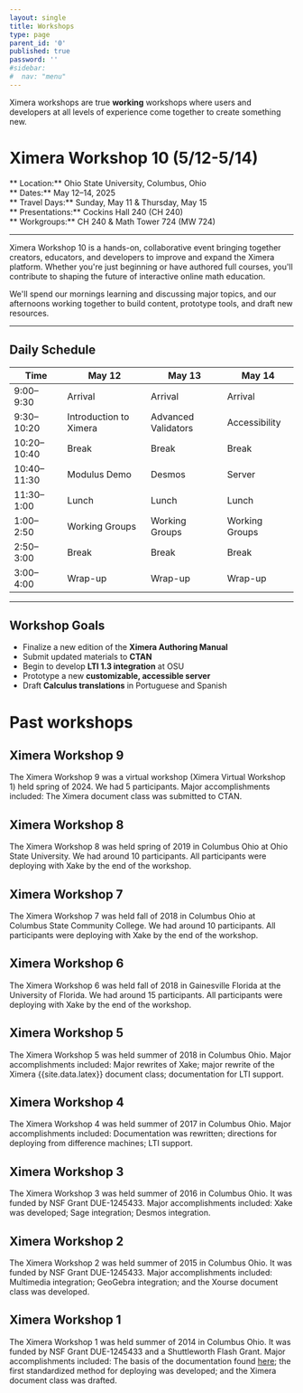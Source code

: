 ```yaml
---
layout: single
title: Workshops
type: page
parent_id: '0'
published: true
password: ''
#sidebar:
#  nav: "menu"
---
```


Ximera workshops are true **working** workshops where users and
developers at all levels of experience come together to create
something new.

# Ximera Workshop 10 (5/12-5/14)

** Location:** Ohio State University, Columbus, Ohio  
** Dates:** May 12–14, 2025  
** Travel Days:** Sunday, May 11 & Thursday, May 15  
** Presentations:** Cockins Hall 240 (CH 240)  
** Workgroups:** CH 240 & Math Tower 724 (MW 724)

---

Ximera Workshop 10 is a hands-on, collaborative event bringing together creators, educators, and developers to improve and expand the Ximera platform. Whether you're just beginning or have authored full courses, you'll contribute to shaping the future of interactive online math education.

We'll spend our mornings learning and discussing major topics, and our afternoons working together to build content, prototype tools, and draft new resources.

---

## Daily Schedule

| Time        | May 12          |  May 13     | May 14   |
| ----------- | ----------------------- | ------------------- | ------------------- |
| 9:00–9:30   | Arrival                 | Arrival              | Arrival              |
| 9:30–10:20  | Introduction to Ximera | Advanced Validators           | Accessibility        |
| 10:20–10:40 | Break                   | Break                | Break                |
| 10:40–11:30 | Modulus Demo           | Desmos               | Server               |
| 11:30–1:00  | Lunch                   | Lunch                | Lunch                |
| 1:00–2:50   | Working Groups          | Working Groups       | Working Groups       |
| 2:50–3:00   | Break                   | Break                | Break                |
| 3:00–4:00   | Wrap-up                 | Wrap-up              | Wrap-up              |

---

## Workshop Goals

- Finalize a new edition of the **Ximera Authoring Manual**
- Submit updated materials to **CTAN**
- Begin to develop **LTI 1.3 integration** at OSU
- Prototype a new **customizable, accessible server**
- Draft **Calculus translations** in Portuguese and Spanish
<!-- # Ximera Workshop 10 (5/12-5/14)


Come discover how Ximera is revolutionizing online education at the 10th Ximera Workshop (XWX), May 12-14 2025. XWX will be held in Columbus, Ohio at Ohio State University's main campus. 


Whether you’re an experienced Ximera creator or just starting out, you’ll get hands-on experience using LaTeX, GitHub, and the Ximera platform to build truly engaging and interactive lessons and assessments.
 
 
We’ll explore new features, discuss emerging best practices, and tackle real-world challenges through hackathon sessions and collaborative content building. You’ll learn how to analyze student data effectively, incorporate multimedia seamlessly, and create custom question types that elevate online learning for every student. Join a vibrant community of educators, developers, and innovators determined to make course design easier, smarter, and more impactful than ever. With expert-led sessions, practical demos, and plenty of time to collaborate, XW10 promises to be the most dynamic Ximera event yet—don’t miss it!


The basic format of the conference will consist of talks by researchers and developers in the mornings, with the afternoons open for working. We'll reserve Sunday May 11th and Thursday May 15th as travel days. 


 We look forward to seeing you at XW10! -->

# Past workshops


## Ximera Workshop 9



The Ximera Workshop 9 was a virtual workshop (Ximera Virtual Workshop 1) held spring of 2024. We had 5 participants.  Major
accomplishments included: The Ximera document class was submitted to CTAN.








## Ximera Workshop 8



The Ximera Workshop 8 was held spring of 2019 in Columbus Ohio at Ohio State University. We had around 10 participants. All participants were deploying with Xake
by the end of the workshop.



## Ximera Workshop 7



The Ximera Workshop 7 was held fall of 2018 in Columbus Ohio at Columbus State Community College. We had around 10 participants. All participants were deploying with Xake
by the end of the workshop.


## Ximera Workshop 6


The Ximera Workshop 6 was held fall of 2018 in Gainesville Florida at the University of Florida. We had around 15 participants. All participants were deploying with Xake
by the end of the workshop.


## Ximera Workshop 5

The Ximera Workshop 5 was held summer of 2018 in Columbus Ohio.  Major
accomplishments included: Major rewrites of Xake; major rewrite of the Ximera {{site.data.latex}} document class; documentation for LTI support.





## Ximera Workshop 4


The Ximera Workshop 4 was held summer of 2017 in Columbus Ohio.  Major
accomplishments included: Documentation was rewritten; directions for
deploying from difference machines; LTI support. 




## Ximera Workshop 3

The Ximera Workshop 3 was held summer of 2016 in Columbus Ohio.  It
was funded by NSF Grant DUE-1245433. Major accomplishments included:
Xake was developed; Sage integration; Desmos integration.

## Ximera Workshop 2

The Ximera Workshop 2 was held summer of 2015 in Columbus Ohio.  It
was funded by NSF Grant DUE-1245433. Major accomplishments included:
Multimedia integration; GeoGebra integration; and the Xourse document
class was developed.

## Ximera Workshop 1

The Ximera Workshop 1 was held summer of 2014 in Columbus Ohio.  It
was funded by NSF Grant DUE-1245433 and a Shuttleworth Flash Grant.
Major accomplishments included: The basis of the documentation found
[here](https://ximera.osu.edu/introduction/gettingStarted); the first
standardized method for deploying was developed; and the Ximera
document class was drafted.
